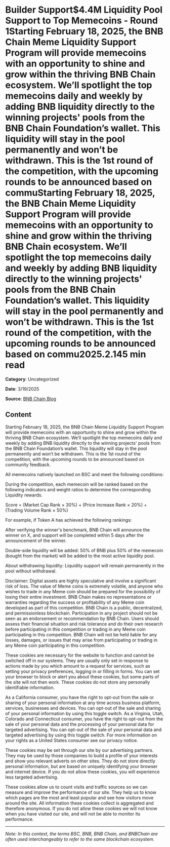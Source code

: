 # Builder Support$4.4M Liquidity Pool Support to Top Memecoins - Round 1Starting February 18, 2025, the BNB Chain Meme Liquidity Support Program will provide memecoins with an opportunity to shine and grow within the thriving BNB Chain ecosystem. We’ll spotlight the top memecoins daily and weekly by adding BNB liquidity directly to the winning projects' pools from the BNB Chain Foundation’s wallet. This liquidity will stay in the pool permanently and won’t be withdrawn. This is the 1st round of the competition, with the upcoming rounds to be announced based on commuStarting February 18, 2025, the BNB Chain Meme Liquidity Support Program will provide memecoins with an opportunity to shine and grow within the thriving BNB Chain ecosystem. We’ll spotlight the top memecoins daily and weekly by adding BNB liquidity directly to the winning projects' pools from the BNB Chain Foundation’s wallet. This liquidity will stay in the pool permanently and won’t be withdrawn. This is the 1st round of the competition, with the upcoming rounds to be announced based on commu2025.2.145 min read

**Category**: Uncategorized

**Date**: 3/19/2025

**Source**: [BNB Chain Blog](https://www.bnbchain.org/en/blog/4-4m-liquidity-pool-support-to-top-memecoins-round-1)

## Content

Starting February 18, 2025, the BNB Chain Meme Liquidity Support Program will provide memecoins with an opportunity to shine and grow within the thriving BNB Chain ecosystem. We’ll spotlight the top memecoins daily and weekly by adding BNB liquidity directly to the winning projects' pools from the BNB Chain Foundation’s wallet. This liquidity will stay in the pool permanently and won’t be withdrawn. This is the 1st round of the competition, with the upcoming rounds to be announced based on community feedback.

All memecoins natively launched on BSC and meet the following conditions:

During the competition, each memecoin will be ranked based on the following indicators and weight ratios to determine the corresponding Liquidity rewards.

Score = (Market Cap Rank × 30%) + (Price Increase Rank × 20%) + (Trading Volume Rank × 50%)

For example, if  Token A has achieved the following rankings:

After verifying the winner's benchmark, BNB Chain will announce the winner on X, and support will be completed within 5 days after the announcement of the winner.

Double-side liquidity will be added: 50% of BNB plus 50% of the memecoin (bought from the market) will be added to the most active liquidity pool.

About withdrawing liquidity: Liquidity support will remain permanently in the pool without withdrawal.

Disclaimer: Digital assets are highly speculative and involve a significant risk of loss. The value of Meme coins is extremely volatile, and anyone who wishes to trade in any Meme coin should be prepared for the possibility of losing their entire investment. BNB Chain makes no representations or warranties regarding the success or profitability of any Meme coin developed as part of this competition. BNB Chain is a public, decentralized, and permissionless blockchain. Participation in any project should not be seen as an endorsement or recommendation by BNB Chain. Users should assess their financial situation and risk tolerance and do their own research before participating in this competition or trading in any Meme coin participating in this competition. BNB Chain will not be held liable for any losses, damages, or issues that may arise from participating or trading in any Meme coin participating in this competition.

These cookies are necessary for the website to function and cannot be switched off in our systems. They are usually only set in response to actions made by you which amount to a request for services, such as setting your privacy preferences, logging in or filling in forms. You can set your browser to block or alert you about these cookies, but some parts of the site will not then work. These cookies do not store any personally identifiable information.

As a California consumer, you have the right to opt-out from the sale or sharing of your personal information at any time across business platform, services, businesses and devices. You can opt-out of the sale and sharing of your personal information by using this toggle switch. As a Virginia, Utah, Colorado and Connecticut consumer, you have the right to opt-out from the sale of your personal data and the processing of your personal data for targeted advertising. You can opt-out of the sale of your personal data and targeted advertising by using this toggle switch. For more information on your rights as a United States consumer see our privacy notice.

These cookies may be set through our site by our advertising partners. They may be used by those companies to build a profile of your interests and show you relevant adverts on other sites. They do not store directly personal information, but are based on uniquely identifying your browser and internet device. If you do not allow these cookies, you will experience less targeted advertising.

These cookies allow us to count visits and traffic sources so we can measure and improve the performance of our site. They help us to know which pages are the most and least popular and see how visitors move around the site. All information these cookies collect is aggregated and therefore anonymous. If you do not allow these cookies we will not know when you have visited our site, and will not be able to monitor its performance.



---

*Note: In this context, the terms BSC, BNB, BNB Chain, and BNBChain are often used interchangeably to refer to the same blockchain ecosystem.*
